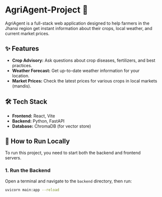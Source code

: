 # AgriAgent-Project 🌱

AgriAgent is a full-stack web application designed to help farmers in the Jhansi region get instant information about their crops, local weather, and current market prices.

## ✨ Features
-   **Crop Advisory:** Ask questions about crop diseases, fertilizers, and best practices.
-   **Weather Forecast:** Get up-to-date weather information for your location.
-   **Market Prices:** Check the latest prices for various crops in local markets (mandis).

## 🛠️ Tech Stack
-   **Frontend:** React, Vite
-   **Backend:** Python, FastAPI
-   **Database:** ChromaDB (for vector store)

## 🚀 How to Run Locally

To run this project, you need to start both the backend and frontend servers.

### 1. Run the Backend
Open a terminal and navigate to the `backend` directory, then run:
```bash
uvicorn main:app --reload